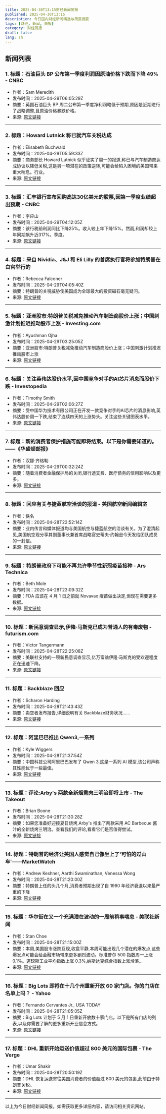 ```yaml
---
title: 2025-04-30T13:15财经新闻简报
published: 2025-04-30T13:15
description: 今日国内财经新闻精选与简要摘要
tags: [财经, 新闻, 简报]
category: 财经简报
draft: false
lang: zh
---
```


## 新闻列表

### 1. 标题：石油巨头 BP 公布第一季度利润因原油价格下跌而下降 49% - CNBC
- 作者：Sam Meredith
- 发布时间：2025-04-29T06:05:29Z
- 摘要：英国石油巨头 BP 周二公布第一季度净利润略低于预期,原因是近期进行了战略调整,且原油价格暴跌价格。
- 来源: [原文链接](https://www.cnbc.com/2025/04/29/bp-earnings-q1-2025.html)

---

### 2. 标题：Howard Lutnick 称已就汽车关税达成
- 作者：Elisabeth Buchwald
- 发布时间：2025-04-29T05:59:33Z
- 摘要：商务部长 Howard Lutnick 似乎证实了周一的报道,称已与汽车制造商达成协议以降低关税,这是另一项潜在的政策逆转,可能会给陷入困境的美国带来重大喘息。行业。
- 来源: [原文链接](https://www.cnn.com/2025/04/28/business/us-auto-tariffs-easing-deal-intl-hnk/index.html)

---

### 3. 标题：汇丰银行宣布回购高达30亿美元的股票,因第一季度业绩超出预期 - CNBC
- 作者：李应山
- 发布时间：2025-04-29T04:12:05Z
- 摘要：该行税前利润同比下降25%。收入较上年下降15%。然而,利润却较上年同期飙升近317%。季度。
- 来源: [原文链接](https://www.cnbc.com/2025/04/29/hsbc-q1-2025-earnings.html)

---

### 4. 标题：来自 Nividia、J&amp;J 和 Eli Lilly 的首席执行官将参加特朗普在白宫举行的
- 作者：Rebecca Falconer
- 发布时间：2025-04-29T04:05:40Z
- 摘要：特朗普的关税威胁使美国成为全球最大的投资磁石毫无疑问。
- 来源: [原文链接](https://www.axios.com/2025/04/29/trump-us-investment-ceo-nividia-eli-lilly-tariffs)

---

### 5. 标题：亚洲股市:特朗普关税减免推动汽车制造商股价上涨；中国刺激计划推迟推动股市上涨 - Investing.com
- 作者：Ayushman Ojha
- 发布时间：2025-04-29T03:25:05Z
- 摘要：亚洲股市:特朗普关税减免推动汽车制造商股价上涨；中国刺激计划推迟推动股市上涨
- 来源: [原文链接](https://www.investing.com/news/stock-market-news/asia-stocks-automakers-climb-on-trump-tariff-relief-china-lags-on-stimulus-delay-4008669)

---

### 6. 标题：关注英伟达股价水平,因中国竞争对手的AI芯片消息而股价下跌 - Investopedia
- 作者：Timothy Smith
- 发布时间：2025-04-29T02:06:27Z
- 摘要：受中国华为技术有限公司正在开发一款竞争对手的AI芯片的消息影响,英伟达股价周一下跌,结束了连续四天的上涨势头。关注这些关键图表水平。
- 来源: [原文链接](https://www.investopedia.com/watch-these-nvidia-price-levels-as-stock-slips-on-news-of-chinese-rival-ai-chip-11723873)

---

### 7. 标题：新的消费者保护措施可能即将结束。以下是你需要知道的。——《华盛顿邮报》
- 作者：汉娜·齐格勒
- 发布时间：2025-04-29T00:32:24Z
- 摘要：随着消费者金融保护局的关闭,银行透支费、医疗债务的信用影响以及更多。
- 来源: [原文链接](https://www.washingtonpost.com/business/2025/04/28/cfpb-consumer-protections-end/)

---

### 8. 标题：回应有关与捷蓝航空洽谈的报道 - 美国航空新闻编辑室
- 作者：佚名
- 发布时间：2025-04-28T23:52:14Z
- 摘要：业内传言和媒体报道均与美国航空与捷蓝航空的洽谈有关。为了澄清起见,美国航空现分享其副董事长兼首席战略官史蒂夫·约翰逊今天发给团队成员的一封信。
- 来源: [原文链接](https://news.aa.com/news/news-details/2025/Response-to-reports-about-discussions-with-JetBlue-NET-ALP-04/default.aspx)

---

### 9. 标题：特朗普政府下可能不再允许季节性新冠疫苗接种 - Ars Technica
- 作者：Beth Mole
- 发布时间：2025-04-28T23:09:32Z
- 摘要：FDA 应该在 4 月 1 日之前就 Novavax 疫苗做出决定,但现在需要更多数据。
- 来源: [原文链接](https://arstechnica.com/health/2025/04/under-trump-the-fda-may-no-longer-approve-seasonal-covid-shots/)

---

### 10. 标题：新民意调查显示,伊隆·马斯克已成为普通人的有毒废物 - futurism.com
- 作者：Victor Tangermann
- 发布时间：2025-04-28T22:25:08Z
- 摘要：美联社支持的一项新民意调查显示,亿万富翁伊隆·马斯克的受欢迎程度正在迅速下降。
- 来源: [原文链接](https://futurism.com/elon-musk-associated-press-poll-popularity)

---

### 11. 标题：Backblaze 回应
- 作者：Scharon Harding
- 发布时间：2025-04-28T21:43:43Z
- 摘要：卖空者发布报告,详细说明有关 Backblaze财务状况……
- 来源: [原文链接](https://arstechnica.com/gadgets/2025/04/backblaze-responds-to-claims-of-sham-accounting-customer-backups-at-risk/)

---

### 12. 标题：阿里巴巴推出 Qwen3,一系列
- 作者：Kyle Wiggers
- 发布时间：2025-04-28T21:37:54Z
- 摘要：中国科技公司阿里巴巴发布了 Qwen 3,这是一系列 AI 模型,该公司声称其性能优于一些最佳。
- 来源: [原文链接](https://techcrunch.com/2025/04/28/alibaba-unveils-qwen-3-a-family-of-hybrid-ai-reasoning-models/)

---

### 13. 标题：评论:Arby&#39;s 两款全新烟熏肉三明治即将上市 - The Takeout
- 作者：Brian Boone
- 发布时间：2025-04-28T21:30:28Z
- 摘要：如果您准备好迎接夏日烧烤,Arby&#39;s 推出了两款采用 AC Barbecue 酱汁的全新烧烤三明治。查看我们的评论,看看它们是否值得尝试。
- 来源: [原文链接](https://www.thetakeout.com/1846151/arbys-bbq-quarter-pound-brisket-pulled-pork-sandwiches-review/)

---

### 14. 标题：特朗普的经济让美国人感觉自己像坐上了'可怕的过山车'——MarketWatch
- 作者：Andrew Keshner, Aarthi Swaminathan, Venessa Wong
- 发布时间：2025-04-28T21:20:00Z
- 摘要：特朗普上任的头几个月,消费者预期出现了自 1990 年经济衰退以来最严重的下降
- 来源: [原文链接](https://www.marketwatch.com/story/consumers-feel-like-theyre-on-a-very-scary-roller-coaster-thats-bad-news-for-trumps-economy-7edd6b2b)

---

### 15. 标题：华尔街在又一个充满潜在波动的一周前稍事喘息 - 美联社新闻
- 作者：Stan Choe
- 发布时间：2025-04-28T21:15:00Z
- 摘要：本周,美国股市涨跌互现,收盘平静,本周可能出现几个潜在的爆发点,这些爆发点可能会给金融市场带来更多剧烈波动。标准普尔 500 指数周一上涨 0.1%。道琼斯工业平均指数上涨 0.3%,纳斯达克综合指数上涨滑落…
- 来源: [原文链接](https://apnews.com/article/stocks-markets-tarifffs-trump-china-5a614e961c46ad406e47caf18fa78d74)

---

### 16. 标题：Big Lots 即将在十几个州重新开放 60 家门店。你的门店在名单上吗？ - Yahoo
- 作者：Fernando Cervantes Jr., USA TODAY
- 发布时间：2025-04-28T21:05:05Z
- 摘要：Big Lots 计划于 5 月 1 日重新开放数十家门店。以下是所有门店的列表,以及你需要了解的更多重新开业信息方式。
- 来源: [原文链接](https://www.usatoday.com/story/money/2025/04/28/big-lots-60-locations-may-1/83330408007/)

---

### 17. 标题：DHL 重新开始运送价值超过 800 美元的国际包裹 - The Verge
- 作者：Umar Shakir
- 发布时间：2025-04-28T20:50:19Z
- 摘要：DHL 恢复运送寄往美国消费者的价值超过 800 美元的包裹,此前由于特朗普关税。
- 来源: [原文链接](https://www.theverge.com/news/657489/dhl-shipment-resume-us-tariffs-business-to-consumer)

---


以上为今日财经新闻简报。如需获取更多详细内容，请访问相关资讯网站。